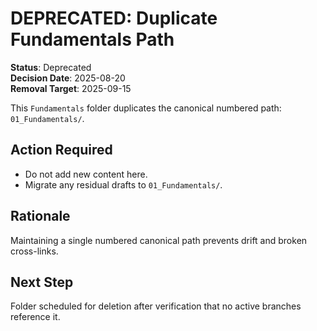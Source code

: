 # DEPRECATED: Duplicate Fundamentals Path

**Status**: Deprecated  
**Decision Date**: 2025-08-20  
**Removal Target**: 2025-09-15  

This `Fundamentals` folder duplicates the canonical numbered path: `01_Fundamentals/`.

## Action Required

- Do not add new content here.
- Migrate any residual drafts to `01_Fundamentals/`.

## Rationale

Maintaining a single numbered canonical path prevents drift and broken cross-links.

## Next Step

Folder scheduled for deletion after verification that no active branches reference it.
